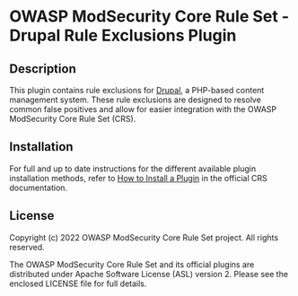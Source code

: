 # OWASP ModSecurity Core Rule Set - Drupal Rule Exclusions Plugin

## Description

This plugin contains rule exclusions for [Drupal](https://www.drupal.org/), a PHP-based content management system. These rule exclusions are designed to resolve common false positives and allow for easier integration with the OWASP ModSecurity Core Rule Set (CRS).

## Installation

For full and up to date instructions for the different available plugin installation methods, refer to [How to Install a Plugin](https://coreruleset.org/docs/configuring/plugins/#how-to-install-a-plugin) in the official CRS documentation.

## License

Copyright (c) 2022 OWASP ModSecurity Core Rule Set project. All rights reserved.

The OWASP ModSecurity Core Rule Set and its official plugins are distributed under Apache Software License (ASL) version 2. Please see the enclosed LICENSE file for full details.
